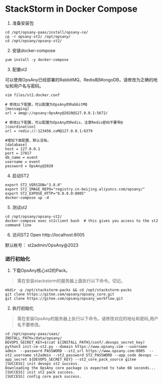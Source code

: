 # StackStorm in Docker Compose

1. 准备安装包 

```
cd /opt/opsany-paas/install/opsany-ce/
cp -r opsany-st2/ /opt/opsany/
cd /opt/opsany/opsany-st2/
```

2. 安装docker-compose
```
yum install -y docker-compose
```

3. 配置st2

可以使用OpsAny已经部署的RabbitMQ、Redis和MongoDB，请修改为正确的地址和用户名与密码。

```
vim files/st2.docker.conf

# 修改以下配置，可以配置为OpsAny的RabbitMQ
[messaging]
url = amqp://opsany:OpsAny@2020@127.0.0.1:5672/

# 修改以下配置，可以配置为OpsAny的Redis，注意Redis密码不要带@
[coordination]
url = redis://:123456.coM@127.0.0.1:6379

#增加下面配置，默认没有。
[database]
host = 127.0.0.1
port = 27017
db_name = event
username = event
password = OpsAny@2020
```

4. 启动ST2

```shell
export ST2_VERSION="3.8.0"
export ST2_IMAGE_REPO="registry.cn-beijing.aliyuncs.com/opsany/"
export ST2_EXPOSE_HTTP="0.0.0.0:8005"
docker-compose up -d
```

5. 测试st2

```shell
cd /opt/opsany/opsany-st2/
docker-compose exec st2client bash  # this gives you access to the st2 command line
```

6. 访问ST2
Open http://localhost:8005

默认帐号： st2admin/OpsAny@2023


### 进行初始化


1. 下载OpsAny核心st2的Pack。

> 需在安装stackstorm的服务器上面执行以下命令。切记。

```
mkdir -p /opt/stackstorm-packs && cd /opt/stackstorm-packs
git clone https://gitee.com/opsany/opsany_core.git
git clone https://gitee.com/opsany/opsany_workflow.git
```

2. 执行初始化
   
> 需在安装OpsAny的服务器上执行以下命令。请修改对应的地址和密码,用户名不要修改。

```
cd /opt/opsany-paas/saas/
INSTALL_PATH=/data/opsany/
DEVOPS_SECRET_KEY=$(cat ${INSTALL_PATH}/conf/.devops_secret_key)
python3 init-ce-st2.py --domain https://www.opsany.com --username admin  --password PASSWORD --st2_url https://www.opsany.com:8005  --st2_username st2admin --st2_password ST2_PASSWORD --app_code devops --app_secret ${DEVOPS_SECRET_KEY} --st2_core_pack_source gitee
[SUCCESS] init devops st2 success.
Downloading the OpsAny core package is expected to take 60 seconds...
[SUCCESS] init st2 pack success.
[SUCCESS] config core pack success.
```
